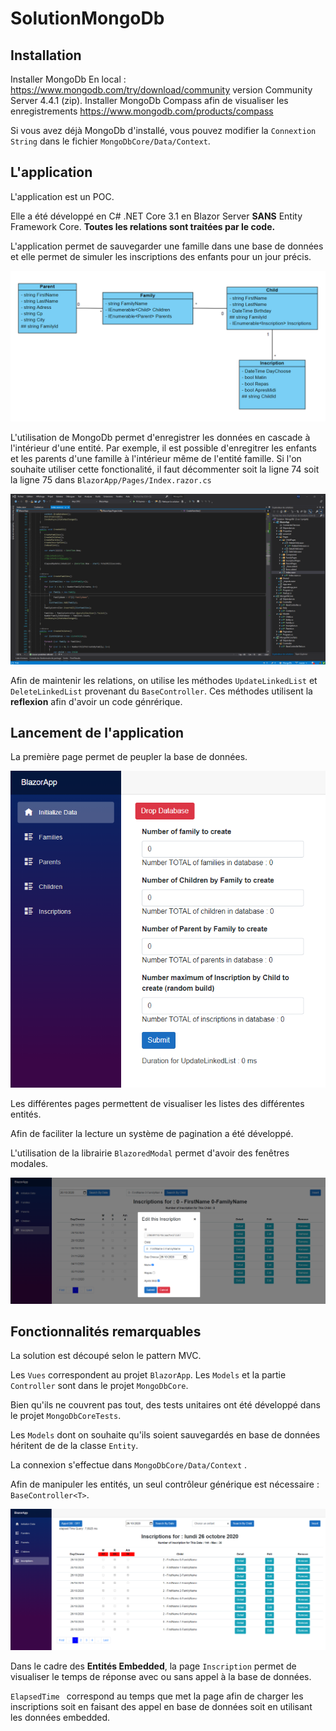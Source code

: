 # SolutionMongoDb

## Installation ##

Installer MongoDb En local : https://www.mongodb.com/try/download/community version Community Server 4.4.1 (zip).
Installer MongoDb Compass afin de visualiser les enregistrements https://www.mongodb.com/products/compass

Si vous avez déjà MongoDb d'installé, vous pouvez modifier la ``Connextion String`` dans le fichier ``MongoDbCore/Data/Context``.

## L'application

L'application est un POC. 

Elle a été développé en C# .NET Core 3.1 en Blazor Server **SANS** Entity Framework Core.
**Toutes les relations sont traitées par le code.**

L'application permet de sauvegarder une famille dans une base de données et elle permet de simuler les inscriptions des enfants pour un jour précis.

<img src="./capture/uml.png">

L'utilisation de MongoDb permet d'enregistrer les données en cascade à l'intérieur d'une entité. 
Par exemple, il est possible d'enregitrer les enfants et les parents d'une famille à l'intérieur même de l'entité famille. 
Si l'on souhaite utiliser cette fonctionalité, il faut décommenter soit la ligne 74 soit la ligne 75 dans ``BlazorApp/Pages/Index.razor.cs``

<img src="./capture/useLinkedList.png">

Afin de maintenir les relations, on utilise les méthodes ``UpdateLinkedList`` et ``DeleteLinkedList`` provenant du ``BaseController``. 
Ces méthodes utilisent la **reflexion** afin d'avoir un code génrérique. 

## Lancement de l'application ##

La première page permet de peupler la base de données. 

<img src="./capture/accueil.png">


Les différentes pages permettent de visualiser les listes des différentes entités. 

Afin de faciliter la lecture un système de pagination a été développé. 

L'utilisation de la librairie ``BlazoredModal`` permet d'avoir des fenêtres modales. 

<img src="./capture/editInscription.png">



## Fonctionnalités remarquables

La solution est découpé selon le pattern MVC.

Les ``Vues`` correspondent au projet ``BlazorApp``. Les ``Models`` et la partie ``Controller`` sont dans le projet ``MongoDbCore``.

Bien qu'ils ne couvrent pas tout, des tests unitaires ont été développé dans le projet ``MongoDbCoreTests``.

Les ``Models`` dont on souhaite qu'ils soient sauvegardés en base de données héritent de de la classe ``Entity``.

La connexion s'effectue dans ``MongoDbCore/Data/Context`` .

Afin de manipuler les entités, un seul contrôleur générique est nécessaire : ``BaseController<T>``.



<img src="./capture/editInscription2.png">

Dans le cadre des **Entités Embedded**, la page ``Inscription`` permet de visualiser le temps de réponse avec ou sans appel à la base de données. 

``ElapsedTime `` correspond au temps que met la page afin de charger les inscriptions soit en faisant des appel en base de données soit en utilisant les données embedded. 

